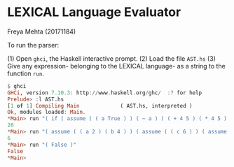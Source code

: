 # LEXICAL Language Evaluator

Freya Mehta (20171184)

To run the parser:

(1) Open `ghci`, the Haskell interactive prompt.
(2) Load the file `AST.hs`
(3) Give any expression- belonging to the LEXICAL language- as a string to the function `run`.


```haskell
$ ghci
GHCi, version 7.10.3: http://www.haskell.org/ghc/  :? for help
Prelude> :l AST.hs 
[1 of 1] Compiling Main             ( AST.hs, interpreted )
Ok, modules loaded: Main.
*Main> run "( if ( assume ( ( a True ) ) ( ~ a ) ) ( + 4 5 ) ( * 4 5 ) ) )"
20
*Main> run "( assume ( ( a 2 ) ( b 4 ) ) ( assume ( ( c 6 ) ) ( assume ( ( d 18 ) ) ( - d ( + a ( + b c ) ) ) ) ) )"
6
*Main> run "( False )"
False
*Main> 
```